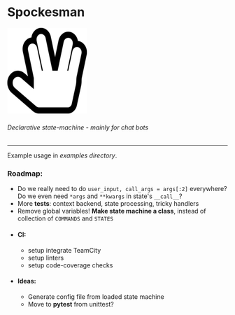 # Spockesman 
![Logo](logo.png)
###### Declarative state-machine - mainly for chat bots

---

Example usage in *examples directory*.

### Roadmap:
- Do we really need to do `user_input, call_args = args[:2]` everywhere?
Do we even need `*args` and `**kwargs` in state's `__call__`?
- More **tests**: context backend, state processing, tricky handlers
- Remove global variables! **Make state machine a class**, instead of collection of `COMMANDS` and `STATES`
- #### CI:
    - setup integrate TeamCity
    - setup linters
    - setup code-coverage checks
- #### Ideas:
    - Generate config file from loaded state machine
    - Move to **pytest** from unittest?

